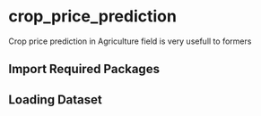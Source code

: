 # crop_price_prediction
Crop price prediction in Agriculture field is very usefull to formers

## Import Required Packages
## Loading Dataset